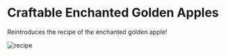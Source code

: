 # Craftable Enchanted Golden Apples
Reintroduces the recipe of the enchanted golden apple!

![recipe](https://github.com/user-attachments/assets/1d6e4682-c496-4b3f-bb1e-ce42ea7873a5)
